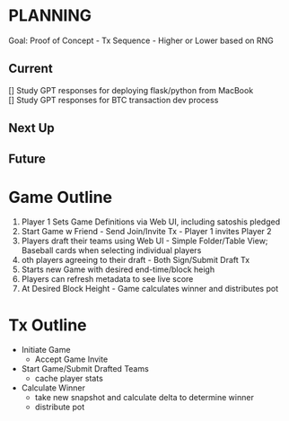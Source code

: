 # PLANNING
Goal: Proof of Concept - Tx Sequence - Higher or Lower based on RNG  

## Current
[] Study GPT responses for deploying flask/python from MacBook  
[] Study GPT responses for BTC transaction dev process  
## Next Up
## Future


# Game Outline
1. Player 1 Sets Game Definitions via Web UI, including satoshis pledged  
2. Start Game w Friend - Send Join/Invite Tx - Player 1 invites Player 2  
3. Players draft their teams using Web UI - Simple Folder/Table View; Baseball cards when selecting individual players  
4. oth players agreeing to their draft - Both Sign/Submit Draft Tx  
5. Starts new Game with desired end-time/block heigh  
6. Players can refresh metadata to see live score  
7. At Desired Block Height - Game calculates winner and distributes pot  

# Tx Outline
* Initiate Game
    * Accept Game Invite
* Start Game/Submit Drafted Teams
    * cache player stats
* Calculate Winner
    * take new snapshot and calculate delta to determine winner
    * distribute pot